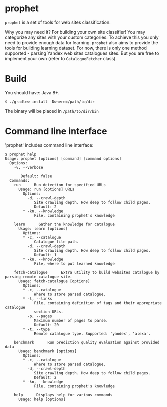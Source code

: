 prophet
=======

`prophet` is a set of tools for web sites classification.

Why you may need it? For building your own site classifier! You may categorize any sites with your custom categories. To achieve this you only need to provide enough data for learning.
`prophet` also aims to provide the tools for building learning dataset. For now, there is only one method supported - parsing Yandex web sites catalogues sites. But you are free to implement your own (refer to `CatalogueFetcher` class).

Build
=====

You should have: Java 8+.

```Shell
$ ./gradlew install -Dwhere=/path/to/dir
```

The binary will be placed in `/path/to/dir/bin`

Command line interface
======================

'prophet' includes command line interface:

```Shell
$ prophet help
Usage: prophet [options] [command] [command options]
  Options:
    -v, --verbose
       
       Default: false
  Commands:
    run      Run detection for specified URLs
      Usage: run [options] URLs
        Options:
          -d, --crawl-depth
             Site crawling depth. How deep to follow child pages.
             Default: 2
        * -kn, --knowledge
             File, containing prophet's knowledge

    learn      Gather the knowledge for catalogue
      Usage: learn [options]
        Options:
        * -c, --catalogue
             Catalogue file path.
          -d, --crawl-depth
             Site crawling depth. How deep to follow child pages.
             Default: 1
        * -kn, --knowledge
             File, where to put learned knowledge

    fetch-catalogue      Extra utility to build websites catalogue by parsing remote catalogue site.
      Usage: fetch-catalogue [options]
        Options:
        * -c, --catalogue
             Where to store parsed catalogue.
        * -l, --links
             File, containing definition of tags and their appropriate catalogue
             section URLs.
          -p, --pages
             Maximum number of pages to parse.
             Default: 20
        * -t, --type
             Remote catalogue type. Supported: 'yandex', 'alexa'.

    benchmark      Run prediction quality evaluation against provided data
      Usage: benchmark [options]
        Options:
        * -c, --catalogue
             Where to store parsed catalogue.
          -d, --crawl-depth
             Site crawling depth. How deep to follow child pages.
             Default: 2
        * -kn, --knowledge
             File, containing prophet's knowledge

    help      Displays help for various commands
      Usage: help [options]
```
